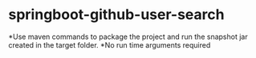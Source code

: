 # springboot-github-user-search

*Use maven commands to package the project and run the snapshot jar created in the target folder.
*No run time arguments required
